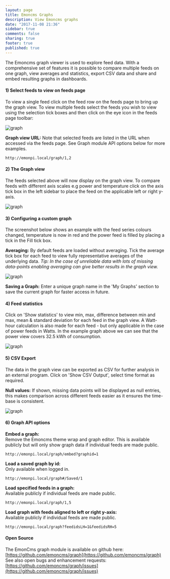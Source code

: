 ```yaml
---
layout: page
title: Emoncms Graphs
description: View Emoncms graphs
date: "2017-11-08 21:36"
sidebar: true
comments: false
sharing: true
footer: true
published: true
---
```


The Emoncms graph viewer is used to explore feed data. With a comprehensive set of features it is possible to compare multiple feeds on one graph, view averages and statistics, export CSV data and share and embed resulting graphs in dashboards.

#### 1) Select feeds to view on feeds page

To view a single feed click on the feed row on the feeds page to bring up the graph view. To view multiple feeds select the feeds you wish to view using the selection tick boxes and then click on the eye icon in the feeds page toolbar:

![graph](/images/emoncms/graph1.png)

**Graph view URL:** Note that selected feeds are listed in the URL when accessed via the feeds page. See Graph module API options below for more examples.

    http://emonpi.local/graph/1,2

#### 2) The Graph view

The feeds selected above will now display on the graph view. To compare feeds with different axis scales e.g power and temperature click on the axis tick box in the left sidebar to place the feed on the applicable left or right y-axis.

![graph](/images/emoncms/graph2.png)

#### 3) Configuring a custom graph

The screenshot below shows an example with the feed series colours changed, temperature is now in red and the power feed is filled by placing a tick in the Fill tick box.

**Averaging:** By default feeds are loaded without averaging. Tick the average tick box for each feed to view fully representative averages of the underlying data. *Tip: In the case of unreliable data with lots of missing data-points enabling averaging can give better results in the graph view.*

![graph](/images/emoncms/graph3.png)

**Saving a Graph:** Enter a unique graph name in the 'My Graphs' section to save the current graph for faster access in future.

#### 4) Feed statistics

Click on 'Show statistics' to view min, max, difference between min and max, mean & standard deviation for each feed in the graph view. A Watt-hour calculation is also made for each feed - but only applicable in the case of power feeds in Watts. In the example graph above we can see that the power view covers 32.5 kWh of consumption.

![graph](/images/emoncms/graph4.png)

#### 5) CSV Export

The data in the graph view can be exported as CSV for further analysis in an external program. Click on 'Show CSV Output', select time format as required. 

**Null values:** If shown, missing data points will be displayed as null entries, this makes comparison across different feeds easier as it ensures the time-base is consistent.

![graph](/images/emoncms/graph5.png)

#### 6) Graph API options

**Embed a graph:**<br>Remove the Emoncms theme wrap and graph editor. This is available publicly but will only show graph data if individual feeds are made public.

    http://emonpi.local/graph/embed?graphid=1
    
**Load a saved graph by id:**<br>Only available when logged in.

    http://emonpi.local/graph#/Saved/1
    
**Load specified feeds in a graph:**<br>Available publicly if individual feeds are made public.

    http://emonpi.local/graph/1,5
    
**Load graph with feeds aligned to left or right y-axis:**<br>Available publicly if individual feeds are made public.

    http://emonpi.local/graph?feedidsLH=1&feedidsRH=5
    
#### Open Source

The EmonCms graph module is available on github here: [https://github.com/emoncms/graph](https://github.com/emoncms/graph)<br>
See also open bugs and enhancement requests: [https://github.com/emoncms/graph/issues](https://github.com/emoncms/graph/issues)
